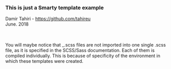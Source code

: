### This is just a Smarty template example
Damir Tahiri - https://github.com/tahireu<br>
June. 2018

<br><br>
You will maybe notice that _.scss files are not imported into one single .scss file, as it is specified in the SCSS/Sass documentation. Each of them is compiled individually. This is because of specificity of the environment in which these templates were created.
